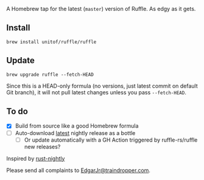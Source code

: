 A Homebrew tap for the latest (`master`) version of Ruffle. As edgy as it gets.

## Install

```
brew install unitof/ruffle/ruffle
```

## Update

```
brew upgrade ruffle --fetch-HEAD
```

Since this is a HEAD-only formula (no versions, just latest commit on default Git branch), it will not pull latest changes unless you pass `--fetch-HEAD`.

## To do

- [x] Build from source like a good Homebrew formula
- [ ] Auto-download [latest](https://api.github.com/repos/ruffle-rs/ruffle/releases) nightly release as a bottle
  - [ ] Or update automatically with a GH Action triggered by ruffle-rs/ruffle new releases?

Inspired by [rust-nightly](https://github.com/pointlessone/homebrew-rust-nightly)

Please send all complaints to EdgarJr@traindropper.com.

